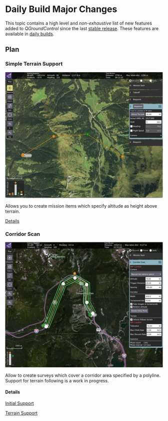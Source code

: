 # Daily Build Major Changes

This topic contains a high level and *non-exhaustive* list of new features added to *QGroundControl* since the last [stable release](../releases/release_notes.md). These features are available in [daily builds](../releases/daily_builds.md).

## Plan

### Simple Terrain Support

![](../../assets/Plan/SimpleMissionItemTerrain.jpg)

Allows you to create mission items which specify altitude as height above terrain. 

[Details](https://github.com/mavlink/qgroundcontrol/pull/6225)

### Corridor Scan

![](../../assets/Plan/CorridorScan.jpg)

Allow to create surveys which cover a corridor area specified by a polyline. Support for terrain following is a work in progress.

#### Details
[Initial Support](https://github.com/mavlink/qgroundcontrol/pull/6068)

[Terrain Support](https://github.com/mavlink/qgroundcontrol/pull/6231)

